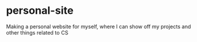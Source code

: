# personal-site
Making a personal website for myself, where I can show off my projects and other things  related to CS
